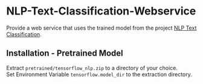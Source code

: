 # NLP-Text-Classification-Webservice
Provide a web service that uses the trained model from the project [NLP Text Classification](https://github.com/tobiassteidle/NLP-Text-Classification).

## Installation - Pretrained Model
Extract `pretrained/tensorflow_nlp.zip` to a directory of your choice.  
Set Environment Variable `tensorflow.model_dir` to the extraction directory. 


